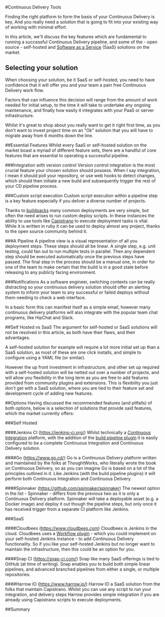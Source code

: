 #Continuous Delivery Tools

Finding the right platform to form the basis of your Continuous Delivery is key, And you really need a solution that is going to fit into your existing way of working with minimal effort.

In this article, we'll discuss the key features which are fundamental to running a successful Continuous Delivery pipeline, and some of the - open source - self-hosted and [Software as a Service](https://en.wikipedia.org/wiki/Software_as_a_service) (SaaS) solutions on the market.

## Selecting your solution

When choosing your solution, be it SaaS or self-hosted, you need to have confidence that it will offer you and your team a pain free Continuous Delivery work flow.

Factors that can influence this decision will range from the amount of work needed for initial setup, to the time it will take to undertake any ongoing maintenance, and finally how easily it integrates with your PaaS or server infrastructure.

Whilst it's great to shop about you really want to get it right first time, as you don't want to invest project time on an "Ok" solution that you will have to migrate away from 6 months down the line.

##Essential Features
Whilst every SaaS or self-hosted solution on the market boast a myriad of different feature sets, there are a handful of core features that are essential to operating a successful pipeline.

###Integration with version control
Version control integration is the most crucial feature your chosen solution should possess. When I say integration, I mean it should poll your repository, or use web hooks to detect changes, which should then initiate a new build and subsequently trigger the rest of your CD pipeline process.

###Custom script execution
Custom script execution within a pipeline step is a key feature especially if you deliver a diverse number of projects.

Thanks to [buildpacks](http://docs.cloudfoundry.org/buildpacks/) many common deployments are very simple, but often the need arises to run custom deploy scripts. In these instances the ability to use tools like [Capistrano](http://capistranorb.com/documentation/overview/what-is-capistrano/) to execute deployment tasks is vital. While it is written in ruby it can be used to deploy almost any project, thanks to the open source community behind it.

###A Pipeline
A pipeline view is a visual representation of all you deployment steps. These steps should all be linear. A single step, e.g. unit testing, could fan out to run multiple tests in parallel. Then any dependent step should be executed automatically once the previous steps have passed. The final step in the process should be a manual one, in order for one of the team to make certain that the build is in a good state before releasing to any publicly facing environment.

###Notifications
As a software engineer, switching contexts can be really distracting so your continuous delivery solution should offer an alerting system to inform your team to any successful or failed deploys without them needing to check a web interface.

In a basic form this can manifest itself as a simple email, however many continuous delivery platforms will also integrate with the popular team chat programs, like HipChat and Slack.

##Self Hosted vs SaaS
The argument for self-hosted or SaaS solutions will not be resolved in this article, as both have their flaws, and their advantages.

A self-hosted solution for example will require a lot more initial set up than a SaaS solution, as most of these are one click installs, and simple to configure using a YAML file (or similar).

However the up front investment in infrastructure, and other set up required with a self-hosted solution will be netted out over a number of projects, and will allow you flexibility in the long term as you are free to add features provided from community plugins and extensions. This is flexibility you just don't get with a SaaS solution, where you are tied to their feature set and development cycle of adding new features.

##Options
Having discussed the recommended features (and pitfalls) of both options, below is a selection of solutions that provide said features, which the market currently offers:

###Self Hosted

####Jenkins CI (https://jenkins-ci.org/)
Whilst technically a [Continuous Integration](https://en.wikipedia.org/wiki/Continuous_integration) platform, with the addition of the [build pipeline plugin](https://wiki.jenkins-ci.org/display/JENKINS/Build+Pipeline+Plugin) it is easily configured to be a complete Continuous Integration and Continuous Delivery solution.

####Go (https://www.go.cd/)
Go is a Continuous Delivery platform written and maintained by the folks at ThoughtWorks, who literally wrote the book on Continuous Delivery, so as you can imagine Go is based on a lot of the principles outlined in it. Like Jenkins (with the build pipeline plugins) it will perform both Continuous Integration and Continuous Delivery.

####Spinnaker (https://github.com/spinnaker/spinnaker)
The newest option in the list - Spinnaker - differs from the previous two as it is only a Continuous Delivery platform. Spinnaker will take a deployable asset (e.g. a Docker image) and deploy it out though the pipeline steps, but only once it has received trigger from a separate CI platform like Jenkins.

###SaaS

####Cloudbees (https://www.cloudbees.com)
Cloudbees is Jenkins in the cloud. Cloudbees uses a [Workflow plugin](http://documentation.cloudbees.com/docs/cje-user-guide/workflow.html) - which you could implement on your self-hosted Jenkins instance - to add Continuous Delivery functionality. So if you like your self-hosted Jenkins but no longer want to maintain the infrastructure, then this could be an option for you.

####Snap CI (https://snap-ci.com/)
Snap like many SaaS offerings is tied to GitHub (at time of writing). Snap enables you to build both simple linear pipelines, and advanced branched pipelines from either a single, or multiple repositories.

####Harrow IO (https://www.harrow.io/)
Harrow IO a SaaS solution from the folks that maintain Capistrano. Whilst you can use any script to run your integration, and delivery steps Harrow provides simple integration if you are already using Capistrano scripts to execute deployments.

##Summary

